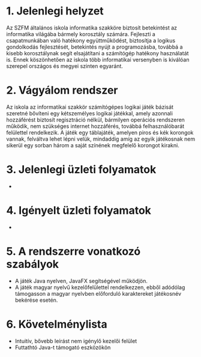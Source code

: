 # 1. Jelenlegi helyzet

Az SZFM általános iskola informatika szakköre biztosít betekintést az informatika világába bármely korosztály számára.
Fejleszti a csapatmunkában való hatékony együttműködést, biztosítja a logikus gondolkodás fejlesztését, betekintés nyújt a programozásba, továbbá a kisebb korosztálynak segít elsajátítani a számítógép hatékony használatát is. Ennek köszönhetően az iskola több informatikai versenyben is kiválóan szerepel országos és megyei szinten egyaránt.

# 2. Vágyálom rendszer

Az iskola az informatikai szakkör számítógépes logikai játék bázisát szeretné bővíteni egy kétszemélyes logikai játékkal, amely azonnali hozzáférést biztosít regisztráció nélkül, bármilyen operációs rendszeren működik, nem szükséges internet hozzáférés, továbbá felhasználóbarát felülettel rendelkezik. A játék egy táblajáték, amelyen piros és kék korongok vannak, felváltva lehet lépni velük, mindaddig amíg az egyik játékosnak nem sikerül egy sorban három a saját színének megfelelő korongot kirakni.

# 3. Jelenlegi üzleti folyamatok

-

# 4. Igényelt üzleti folyamatok

-

# 5. A rendszerre vonatkozó szabályok

- A játék Java nyelven, JavaFX segítségével működjön.
- A játék magyar nyelvű kezelőfelülettel rendelkezzen, ebből adódólag támogasson a magyar nyelvben előforduló karaktereket játékosnév bekérése esetén.

# 6. Követelménylista

- Intuitív, bővebb leírást nem igénylő kezelői felület
- Futtathtó Java-t támogató eszközökön
